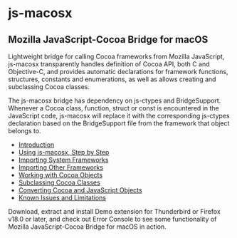 # js-macosx
## Mozilla JavaScript-Cocoa Bridge for macOS ##

Lightweight bridge for calling Cocoa frameworks from Mozilla JavaScript, js-macosx transparently handles definition of Cocoa API, both C and Objective-C, and provides automatic declarations for framework functions, structures, constants and enumerations, as well as allows creating and subclassing Cocoa classes.

The js-macosx bridge has dependency on js-ctypes and BridgeSupport. Whenever a Cocoa class, function, struct or const is encountered in the JavaScript code, js-macosx will replace it with the corresponding js-ctypes declaration based on the BridgeSupport file from the framework that object belongs to.

  * [Introduction](../wiki/Introduction.md)
  * [Using js-macosx, Step by Step](../wiki/StepByStep.md)
  * [Importing System Frameworks](../wiki/ImportingSystemFrameworks.md)
  * [Importing Other Frameworks](../wiki/ImportingOtherFrameworks.md)
  * [Working with Cocoa Objects](../wiki/WorkingWithObjects.md)
  * [Subclassing Cocoa Classes](../wiki/SubclassingCocoaClasses.md)
  * [Converting Cocoa and JavaScript Objects](../wiki/ConvertingCocoaJavascript.md)
  * [Known Issues and Limitations](../wiki/KnownIssues.md)

Download, extract and install Demo extension for Thunderbird or Firefox v18.0 or later, and check out Error Console to see some functionality of Mozilla JavaScript-Cocoa Bridge for macOS in action.
